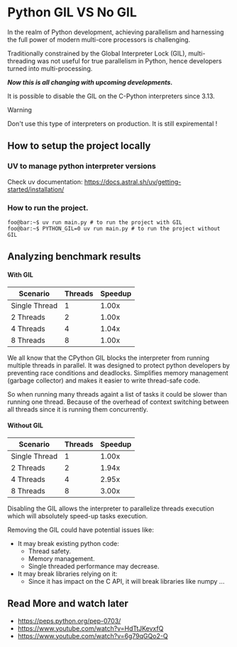 # Python GIL VS No GIL

In the realm of Python development, achieving parallelism and harnessing the full power of modern multi-core processors is challenging.

Traditionally constrained by the Global Interpreter Lock (GIL), multi-threading was not useful for true parallelism in Python, hence developers turned into multi-processing. 

***Now this is all changing with upcoming developments.***

It is possible to disable the GIL on the C-Python interpreters since 3.13.  

> [!WARNING]  
> Don't use this type of interpreters on production. It is still expiremental !

## How to setup the project locally

### UV to manage python interpreter versions
Check uv documentation: https://docs.astral.sh/uv/getting-started/installation/

### How to run the project.
```console
foo@bar:~$ uv run main.py # to run the project with GIL
foo@bar:~$ PYTHON_GIL=0 uv run main.py # to run the project without GIL
```

## Analyzing benchmark results
#### With GIL
| Scenario       | Threads | Speedup |
|----------------|---------|---------|
| Single Thread  | 1       | 1.00x   |
| 2 Threads      | 2       | 1.00x   |
| 4 Threads      | 4       | 1.04x   |
| 8 Threads      | 8       | 1.00x   |

We all know that the CPython GIL blocks the interpreter from running multiple threads in parallel. It was designed to protect python developers by preventing race conditions and deadlocks. Simplifies memory management (garbage collector) and makes it easier to write thread-safe code.

So when running many threads againt a list of tasks it could be slower than running one thread. Because of the overhead of context switching between all threads since it is running them concurrently.


#### Without GIL
| Scenario       | Threads | Speedup |
|----------------|---------|---------|
| Single Thread  | 1       | 1.00x   |
| 2 Threads      | 2       | 1.94x   |
| 4 Threads      | 4       | 2.95x   |
| 8 Threads      | 8       | 3.00x   |

Disabling the GIL allows the interpreter to parallelize threads execution which will absolutely speed-up tasks execution. 

Removing the GIL could have potential issues like:
- It may break existing python code:
    - Thread safety.
    - Memory management.
    - Single threaded performance may decrease.
- It may break libraries relying on it:
    - Since it has impact on the C API, it will break libraries like numpy ...

## Read More and watch later
- https://peps.python.org/pep-0703/
- https://www.youtube.com/watch?v=HdTtJKevxfQ
- https://www.youtube.com/watch?v=6g79qGQo2-Q
